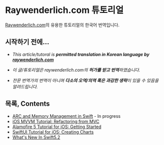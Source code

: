 # Raywenderlich.com 튜토리얼
[Raywenderlich.com](https://www.raywenderlich.com/)의 유용한 튜토리얼의 한국어 번역입니다.

## 시작하기 전에...
- *This article/tutoral is **permitted translation in Korean language by [raywenderlich.com](https://www.raywenderlich.com/)***

- *이 글/튜토리얼은 raywenderlich.com의 **허가를 받고 번역**하였습니다.*

- *전문 번역가의 번역이 아니며 **다소의 오역/의역 혹은 과감한 생략**이 있을 수 있음을 알려드립니다.*


## 목록, Contents

* [ARC and Memory Management in Swift](https://www.raywenderlich.com/966538-arc-and-memory-management-in-swift) - In progress
* [iOS MVVM Tutorial: Refactoring from MVC](https://github.com/hyeonmin-yoo/Raywenderlich.com/blob/master/iOS%20MVVM%20Tutorial:%20Refactoring%20from%20MVC.md)
* [Alamofire 5 Tutorial for iOS: Getting Started](https://github.com/hyeonmin-yoo/Raywenderlich.com/blob/master/Alamofire%205%20Tutorial%20for%20iOS.md)
* [SwiftUI Tutorial for iOS: Creating Charts](https://github.com/hyeonmin-yoo/Raywenderlich.com/blob/master/SwiftUI%20Tutorial%20for%20iOS:%20Creating%20Charts.md)
* [What's New In Swift5.2](https://github.com/hyeonmin-yoo/Raywenderlich.com/blob/master/What's%20New%20In%20Swift5.2.md)
